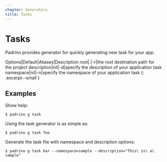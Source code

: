 ```yaml
---
chapter: Generators
title: Tasks
---
```


# Tasks

Padrino provides generator for quickly generating new task for your app.

>
  Options|Default|Aliases|Description
  root|.|-r|the root destination path for the project
  description|nil|-d|specify the description of your application task
  namespace|nil|-n|specify the namespace of your application task
{: .excerpt--small }

## Examples

Show help:

```shell
$ padrino g task
```

Using the task generator is as simple as:

```shell
$ padrino g task foo
```

Generate the task file with namespace and description options:

```shell
$ padrino g task bar --namespace=sample --description="This\ is\ a\ sample"
```
